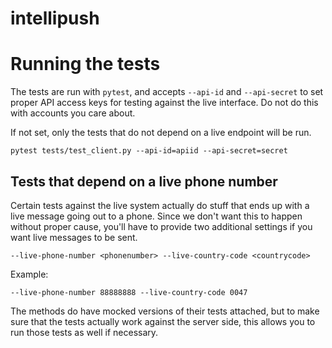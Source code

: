 # intellipush

Running the tests
=================

The tests are run with `pytest`, and accepts `--api-id` and `--api-secret` to set
proper API access keys for testing against the live interface. Do not do this with accounts
you care about.

If not set, only the tests that do not depend on a live endpoint will be run.

    pytest tests/test_client.py --api-id=apiid --api-secret=secret
    
Tests that depend on a live phone number
----------------------------------------

Certain tests against the live system actually do stuff that ends up with a live 
message going out to a phone. Since we don't want this to happen without proper
cause, you'll have to provide two additional settings if you want live messages
to be sent.

    --live-phone-number <phonenumber> --live-country-code <countrycode>
    
Example:

    --live-phone-number 88888888 --live-country-code 0047
    
The methods do have mocked versions of their tests attached, but to make sure that
the tests actually work against the server side, this allows you to run those tests
as well if necessary.
